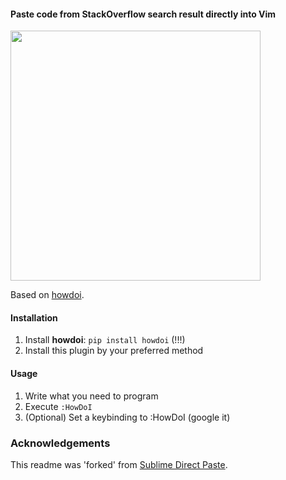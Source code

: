 #### Paste code from StackOverflow search result directly into Vim


<img src="http://azac.pl/out.gif" width="400"/>

Based on [howdoi](https://github.com/gleitz/howdoi).

#### Installation

1. Install **howdoi**: `pip install howdoi` (!!!)
2. Install this plugin by your preferred method

#### Usage

1. Write what you need to program
2. Execute `:HowDoI`
3. (Optional) Set a keybinding to :HowDoI (google it)

### Acknowledgements

This readme was 'forked' from [Sublime Direct Paste](https://github.com/azac/sublime-howdoi-direct-paste).
